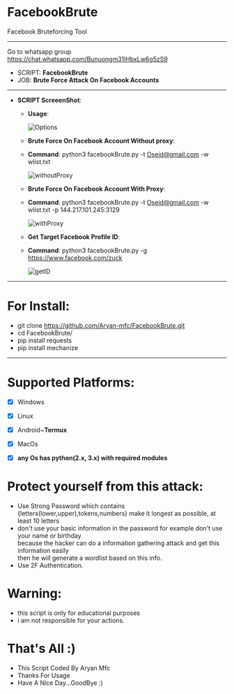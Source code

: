 # FacebookBrute
Facebook Bruteforcing Tool

***
Go to whatsapp group https://chat.whatsapp.com/Bunuongm31lHbxLw6g5zS9
  - SCRIPT: **FacebookBrute**
  -    JOB: **Brute Force Attack On Facebook Accounts**
***

- **SCRIPT ScreeenShot**:

    - **Usage**:
    
      ![Options](https://user-images.githubusercontent.com/29546157/88088705-862dc900-cb93-11ea-8e9d-900c7fee0575.PNG)


    - **Brute Force On Facebook Account Without proxy**:
     
     * **Command**: python3 facebookBrute.py -t Oseid@gmail.com -w wlist.txt
     
         ![withoutProxy](https://user-images.githubusercontent.com/29546157/88088721-8af27d00-cb93-11ea-828c-b80f1996a234.PNG)
   
   - **Brute Force On Facebook Account With Proxy**:
   
    * **Command**: python3 facebookBrute.py -t Oseid@gmail.com -w wlist.txt -p 144.217.101.245:3129
    
         ![withProxy](https://user-images.githubusercontent.com/29546157/88088728-8f1e9a80-cb93-11ea-964e-930aeea10dcd.PNG)

   - **Get Target Facebook Profile ID**:
   
    * **Command**: python3 facebookBrute.py -g https://www.facebook.com/zuck
    
         ![getID](https://user-images.githubusercontent.com/29546157/88082079-f9cad880-cb89-11ea-894b-801e8c4fe369.PNG)

***

# For Install:

 - git clone https://github.com/Aryan-mfc/FacebookBrute.git
 - cd FacebookBrute/
 - pip install requests
 - pip install mechanize
***

# Supported Platforms:
- [x] Windows
- [x] Linux
- [x] Android~**Termux**
- [x] MacOs
- [x] **any Os has python(2.x, 3.x) with required modules**


# Protect yourself from this attack:
  * Use Strong Password which contains {letters(lower,upper),tokens,numbers} make it longest as possible, at least 10 letters
  * don't use your basic information in the password for example don't use your name or birthday\
        because the hacker can do a information gathering attack and get this information easily\
        then he will generate a wordlist based on this info.
  * Use 2F Authentication.
  
# Warning:
  * this script is only for educational purposes
  * i am not responsible for your actions.

# That's All :)
   * This Script Coded By Aryan Mfc
   * Thanks For Usage
   * Have A Nice Day...GoodBye :)
